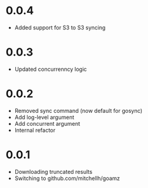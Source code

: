 # 0.0.4

* Added support for S3 to S3 syncing

# 0.0.3

* Updated concurrenncy logic

# 0.0.2

* Removed sync command (now default for gosync)
* Add log-level argument
* Add concurrent argument
* Internal refactor

# 0.0.1

* Downloading truncated results
* Switching to github.com/mitchellh/goamz
